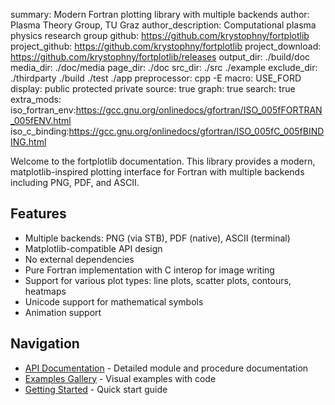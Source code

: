 summary: Modern Fortran plotting library with multiple backends
author: Plasma Theory Group, TU Graz
author_description: Computational plasma physics research group
github: https://github.com/krystophny/fortplotlib
project_github: https://github.com/krystophny/fortplotlib
project_download: https://github.com/krystophny/fortplotlib/releases
output_dir: ./build/doc
media_dir: ./doc/media
page_dir: ./doc
src_dir: ./src
         ./example
exclude_dir: ./thirdparty
             ./build
             ./test
             ./app
preprocessor: cpp -E
macro: USE_FORD
display: public
         protected
         private
source: true
graph: true
search: true
extra_mods: iso_fortran_env:https://gcc.gnu.org/onlinedocs/gfortran/ISO_005fFORTRAN_005fENV.html
            iso_c_binding:https://gcc.gnu.org/onlinedocs/gfortran/ISO_005fC_005fBINDING.html

Welcome to the fortplotlib documentation. This library provides a modern, matplotlib-inspired plotting interface for Fortran with multiple backends including PNG, PDF, and ASCII.

## Features

- Multiple backends: PNG (via STB), PDF (native), ASCII (terminal)
- Matplotlib-compatible API design
- No external dependencies
- Pure Fortran implementation with C interop for image writing
- Support for various plot types: line plots, scatter plots, contours, heatmaps
- Unicode support for mathematical symbols
- Animation support

## Navigation

- [API Documentation](./page/index.html) - Detailed module and procedure documentation
- [Examples Gallery](./page/examples/index.html) - Visual examples with code
- [Getting Started](./page/fpm_example/index.html) - Quick start guide